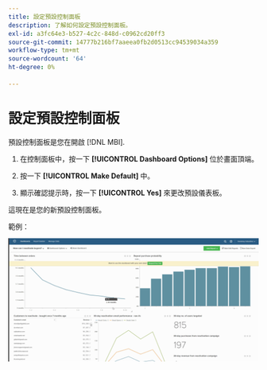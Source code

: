 ```yaml
---
title: 設定預設控制面板
description: 了解如何設定預設控制面板。
exl-id: a3fc64e3-b527-4c2c-848d-c0962cd20ff3
source-git-commit: 14777b216bf7aaeea0fb2d0513cc94539034a359
workflow-type: tm+mt
source-wordcount: '64'
ht-degree: 0%

---
```


# 設定預設控制面板

預設控制面板是您在開啟 [!DNL MBI].

1. 在控制面板中，按一下 **[!UICONTROL Dashboard Options]** 位於畫面頂端。

1. 按一下 **[!UICONTROL Make Default]** 中。

1. 顯示確認提示時，按一下 **[!UICONTROL Yes]** 來更改預設儀表板。

這現在是您的新預設控制面板。

範例：

![預設儀表板](../../assets/default_dashboard.gif)
